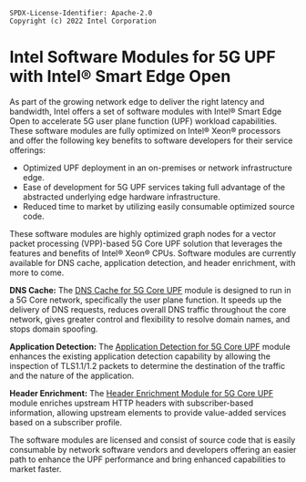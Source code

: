```text
SPDX-License-Identifier: Apache-2.0
Copyright (c) 2022 Intel Corporation
```

# Intel Software Modules for 5G UPF with Intel® Smart Edge Open

As part of the growing network edge to deliver the right latency and bandwidth, Intel offers a set of software modules with Intel® Smart Edge Open to accelerate 5G user plane 
function (UPF) workload capabilities.  These software modules are fully optimized on Intel® Xeon® processors and offer the following key benefits to software developers for 
their service offerings:
- Optimized UPF deployment in an on-premises or network infrastructure edge.
- Ease of development for 5G UPF services taking full advantage of the abstracted underlying edge hardware infrastructure.
- Reduced time to market by utilizing easily consumable optimized source code.

These software modules are highly optimized graph nodes for a vector packet processing (VPP)-based 5G Core UPF solution that leverages the features and benefits of 
Intel® Xeon® CPUs. Software modules are currently available for DNS cache, application detection, and header enrichment, with more to come.   

**DNS Cache:** The [DNS Cache for 5G Core UPF](https://software.intel.com/iot/edgesoftwarehub/download/home/dns_cache_for_5g_core_upf) module is designed to run in a 5G Core network, specifically the user plane function. It speeds up the delivery of DNS requests, reduces overall DNS traffic throughout the core network, gives greater control and flexibility to resolve domain names, and stops domain spoofing.

**Application Detection:** The [Application Detection for 5G Core UPF](https://software.intel.com/iot/edgesoftwarehub/download/home/application_detection_for_5g_core_upf) module
enhances the existing application detection capability by allowing the inspection of TLS1.1/1.2 packets to determine the destination of the traffic 
and the nature of the application. 

**Header Enrichment:** The [Header Enrichment Module for 5G Core UPF](https://software.intel.com/iot/edgesoftwarehub/download/home/header_enrichment_for_5g_core_upf) module enriches upstream HTTP headers with subscriber-based information, allowing upstream elements to provide value-added services based on a subscriber profile. 

The software modules are licensed and consist of source code that is easily consumable by network software vendors and developers 
offering an easier path to enhance the UPF performance and bring enhanced capabilities to market faster.
